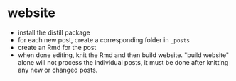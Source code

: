 # website

- install the distill package
- for each new post, create a corresponding folder in `_posts`
- create an Rmd for the post
- when done editing, knit the Rmd and then build website. "build website" alone will not process the individual posts, it must be done after knitting any new or changed posts.
